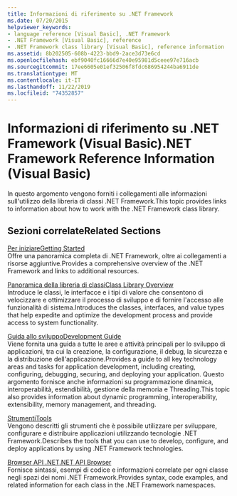 ```yaml
---
title: Informazioni di riferimento su .NET Framework
ms.date: 07/20/2015
helpviewer_keywords:
- language reference [Visual Basic], .NET Framework
- .NET Framework [Visual Basic], reference
- .NET Framework class library [Visual Basic], reference information
ms.assetid: 8b202505-608b-4223-bbd9-2ace3d73e6cd
ms.openlocfilehash: ebf9040fc16666d7e40e95981d5ceee97e716acb
ms.sourcegitcommit: 17ee6605e01ef32506f8fdc686954244ba6911de
ms.translationtype: MT
ms.contentlocale: it-IT
ms.lasthandoff: 11/22/2019
ms.locfileid: "74352857"
---
```

# <a name="net-framework-reference-information-visual-basic"></a><span data-ttu-id="d85a1-102">Informazioni di riferimento su .NET Framework (Visual Basic)</span><span class="sxs-lookup"><span data-stu-id="d85a1-102">.NET Framework Reference Information (Visual Basic)</span></span>
<span data-ttu-id="d85a1-103">In questo argomento vengono forniti i collegamenti alle informazioni sull'utilizzo della libreria di classi .NET Framework.</span><span class="sxs-lookup"><span data-stu-id="d85a1-103">This topic provides links to information about how to work with the .NET Framework class library.</span></span>  
  
## <a name="related-sections"></a><span data-ttu-id="d85a1-104">Sezioni correlate</span><span class="sxs-lookup"><span data-stu-id="d85a1-104">Related Sections</span></span>  
 [<span data-ttu-id="d85a1-105">Per iniziare</span><span class="sxs-lookup"><span data-stu-id="d85a1-105">Getting Started</span></span>](../../framework/get-started/index.md)  
 <span data-ttu-id="d85a1-106">Offre una panoramica completa di .NET Framework, oltre ai collegamenti a risorse aggiuntive.</span><span class="sxs-lookup"><span data-stu-id="d85a1-106">Provides a comprehensive overview of the .NET Framework and links to additional resources.</span></span>  
  
 [<span data-ttu-id="d85a1-107">Panoramica della libreria di classi</span><span class="sxs-lookup"><span data-stu-id="d85a1-107">Class Library Overview</span></span>](../../standard/class-library-overview.md)  
 <span data-ttu-id="d85a1-108">Introduce le classi, le interfacce e i tipi di valore che consentono di velocizzare e ottimizzare il processo di sviluppo e di fornire l'accesso alle funzionalità di sistema.</span><span class="sxs-lookup"><span data-stu-id="d85a1-108">Introduces the classes, interfaces, and value types that help expedite and optimize the development process and provide access to system functionality.</span></span>  
  
 [<span data-ttu-id="d85a1-109">Guida allo sviluppo</span><span class="sxs-lookup"><span data-stu-id="d85a1-109">Development Guide</span></span>](../../framework/development-guide.md)  
 <span data-ttu-id="d85a1-110">Viene fornita una guida a tutte le aree e attività principali per lo sviluppo di applicazioni, tra cui la creazione, la configurazione, il debug, la sicurezza e la distribuzione dell'applicazione.</span><span class="sxs-lookup"><span data-stu-id="d85a1-110">Provides a guide to all key technology areas and tasks for application development, including creating, configuring, debugging, securing, and deploying your application.</span></span> <span data-ttu-id="d85a1-111">Questo argomento fornisce anche informazioni su programmazione dinamica, interoperabilità, estendibilità, gestione della memoria e Threading.</span><span class="sxs-lookup"><span data-stu-id="d85a1-111">This topic also provides information about dynamic programming, interoperability, extensibility, memory management, and threading.</span></span>  
  
 [<span data-ttu-id="d85a1-112">Strumenti</span><span class="sxs-lookup"><span data-stu-id="d85a1-112">Tools</span></span>](../../framework/tools/index.md)  
 <span data-ttu-id="d85a1-113">Vengono descritti gli strumenti che è possibile utilizzare per sviluppare, configurare e distribuire applicazioni utilizzando tecnologie .NET Framework.</span><span class="sxs-lookup"><span data-stu-id="d85a1-113">Describes the tools that you can use to develop, configure, and deploy applications by using .NET Framework technologies.</span></span>  
  
 [<span data-ttu-id="d85a1-114">Browser API .NET</span><span class="sxs-lookup"><span data-stu-id="d85a1-114">.NET API Browser</span></span>](../../../api/index.md)  
 <span data-ttu-id="d85a1-115">Fornisce sintassi, esempi di codice e informazioni correlate per ogni classe negli spazi dei nomi .NET Framework.</span><span class="sxs-lookup"><span data-stu-id="d85a1-115">Provides syntax, code examples, and related information for each class in the .NET Framework namespaces.</span></span>
